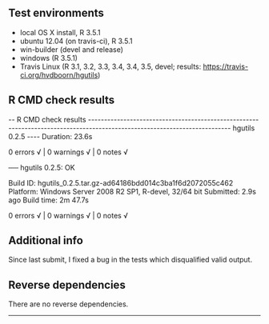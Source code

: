## Test environments
* local OS X install, R 3.5.1
* ubuntu 12.04 (on travis-ci), R 3.5.1
* win-builder (devel and release)
* windows (R 3.5.1)
* Travis Linux (R 3.1, 3.2, 3.3, 3.4, 3.4, 3.5, devel; results: https://travis-ci.org/hvdboorn/hgutils)

## R CMD check results

-- R CMD check results -------------------------------------------------------------------------------------------------------------------------- hgutils 0.2.5 ----
Duration: 23.6s

0 errors √ | 0 warnings √ | 0 notes √

── hgutils 0.2.5: OK

  Build ID:   hgutils_0.2.5.tar.gz-ad64186bdd014c3ba1f6d2072055c462
  Platform:   Windows Server 2008 R2 SP1, R-devel, 32/64 bit
  Submitted:  2.9s ago
  Build time: 2m 47.7s

0 errors √ | 0 warnings √ | 0 notes √

## Additional info

Since last submit, I fixed a bug in the tests which disqualified valid output.

## Reverse dependencies

There are no reverse dependencies.

---
